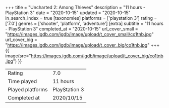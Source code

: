 +++
title = "Uncharted 2: Among Thieves"
description = "11 hours - PlayStation 3"
date = "2020-10-15"
updated = "2020-10-15"
in_search_index = true
[taxonomies]
platforms = ['playstation 3']
rating = ['7.0']
genres = ['shooter', 'platform', 'adventure']
[extra]
subtitle = "11 hours - PlayStation 3"
completed_at = "2020-10-15"
url_cover_small = "https://images.igdb.com/igdb/image/upload/t_cover_small/co1tnb.jpg"
url_cover_big = "https://images.igdb.com/igdb/image/upload/t_cover_big/co1tnb.jpg"
+++
{{ image(src="https://images.igdb.com/igdb/image/upload/t_cover_big/co1tnb.jpg") }}

|              |            |
| ------------ | ---------- |
| Rating       | 7.0 |
| Time played  | 11 hours |
| Played platforms    | PlayStation 3 |
| Completed at | 2020/10/15 |


